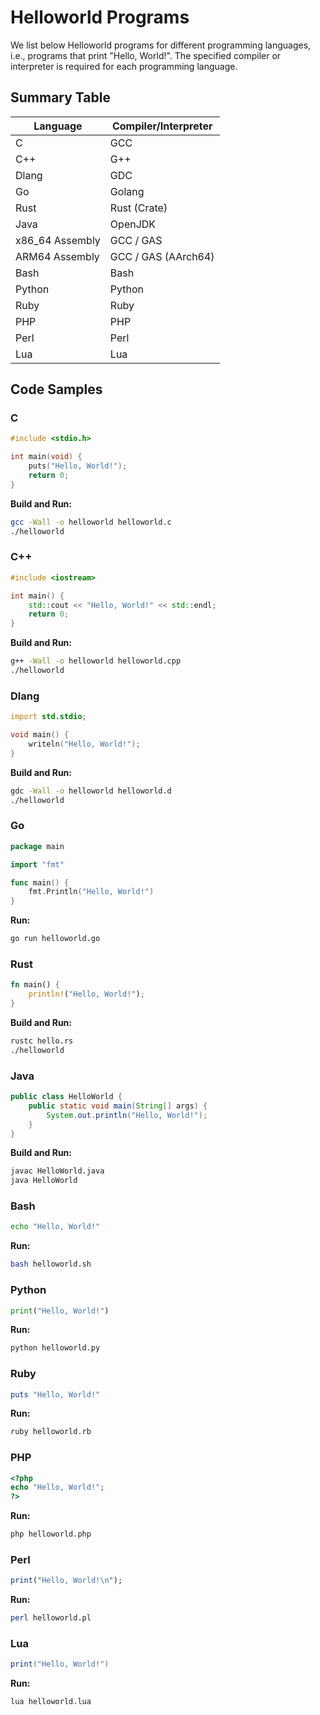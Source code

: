 # Helloworld Programs

We list below Helloworld programs for different programming languages, i.e., programs that print "Hello, World!". The specified compiler or interpreter is required for each programming language.

## Summary Table

| Language   | Compiler/Interpreter |
|------------|----------------------|
| C          | GCC                  |
| C++        | G++                  |
| Dlang      | GDC                  |
| Go         | Golang               |
| Rust       | Rust (Crate)         |
| Java       | OpenJDK              |
| x86_64 Assembly | GCC / GAS       |
| ARM64 Assembly | GCC / GAS (AArch64) |
| Bash       | Bash                 |
| Python     | Python               |
| Ruby       | Ruby                 |
| PHP        | PHP                  |
| Perl       | Perl                 |
| Lua        | Lua                  |

## Code Samples

### C
```c
#include <stdio.h>

int main(void) {
    puts("Hello, World!");
    return 0;
}
```
**Build and Run:**
```sh
gcc -Wall -o helloworld helloworld.c
./helloworld
```

### C++
```cpp
#include <iostream>

int main() {
    std::cout << "Hello, World!" << std::endl;
    return 0;
}
```
**Build and Run:**
```sh
g++ -Wall -o helloworld helloworld.cpp
./helloworld
```

### Dlang
```d
import std.stdio;

void main() {
    writeln("Hello, World!");
}
```
**Build and Run:**
```sh
gdc -Wall -o helloworld helloworld.d
./helloworld
```

### Go
```go
package main

import "fmt"

func main() {
    fmt.Println("Hello, World!")
}
```
**Run:**
```sh
go run helloworld.go
```

### Rust
```rust
fn main() {
    println!("Hello, World!");
}
```
**Build and Run:**
```sh
rustc hello.rs
./helloworld
```

### Java
```java
public class HelloWorld {
    public static void main(String[] args) {
        System.out.println("Hello, World!");
    }
}
```
**Build and Run:**
```sh
javac HelloWorld.java
java HelloWorld
```

### Bash
```sh
echo "Hello, World!"
```
**Run:**
```sh
bash helloworld.sh
```

### Python
```python
print("Hello, World!")
```
**Run:**
```sh
python helloworld.py
```

### Ruby
```ruby
puts "Hello, World!"
```
**Run:**
```sh
ruby helloworld.rb
```

### PHP
```php
<?php
echo "Hello, World!";
?>
```
**Run:**
```sh
php helloworld.php
```

### Perl
```perl
print("Hello, World!\n");
```
**Run:**
```sh
perl helloworld.pl
```

### Lua
```lua
print("Hello, World!")
```
**Run:**
```sh
lua helloworld.lua
